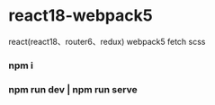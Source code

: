 # react18-webpack5
react(react18、router6、redux) webpack5 fetch scss
### npm i

### npm run dev | npm run serve
